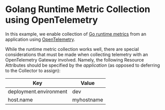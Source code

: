 # Golang Runtime Metric Collection using OpenTelemetry

In this example, we enable collection of [Go runtime metrics](https://pkg.go.dev/runtime/metrics) from an application using [OpenTelemetry](https://github.com/open-telemetry/opentelemetry-go-contrib/blob/main/instrumentation/runtime/example_test.go).

While the runtime metric collection works well, there are special considerations that must be made when collecting telemetry with an OpenTelemetry Gateway involved. Namely, the following Resource Attributes should be specified by the *application* (as opposed to deferring to the Collector to assign):

| Key                    |Value|
|------------------------|---|
| deployment.environment |dev|
| host.name              |myhostname|